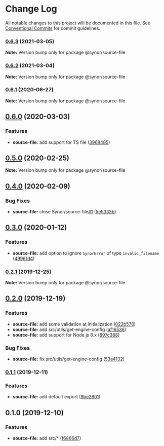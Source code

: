 # Change Log

All notable changes to this project will be documented in this file.
See [Conventional Commits](https://conventionalcommits.org) for commit guidelines.

### [0.6.3](https://github.com/Synor/synor/compare/@synor/source-file@0.6.2...@synor/source-file@0.6.3) (2021-03-05)

**Note:** Version bump only for package @synor/source-file





### [0.6.2](https://github.com/Synor/synor/compare/@synor/source-file@0.6.1...@synor/source-file@0.6.2) (2021-03-04)

**Note:** Version bump only for package @synor/source-file





### [0.6.1](https://github.com/Synor/synor/compare/@synor/source-file@0.6.0...@synor/source-file@0.6.1) (2020-06-27)

**Note:** Version bump only for package @synor/source-file





## [0.6.0](https://github.com/Synor/synor/compare/@synor/source-file@0.5.0...@synor/source-file@0.6.0) (2020-03-03)


### Features

* **source-file:** add support for TS file ([3968485](https://github.com/Synor/synor/commit/3968485c2f6317227d85ea7e6c2876cae63c6aaf))



## [0.5.0](https://github.com/Synor/synor/compare/@synor/source-file@0.4.0...@synor/source-file@0.5.0) (2020-02-25)

**Note:** Version bump only for package @synor/source-file





## [0.4.0](https://github.com/Synor/synor/compare/@synor/source-file@0.3.0...@synor/source-file@0.4.0) (2020-02-09)


### Bug Fixes

* **source-file:** close Synor/source-file[#1](https://github.com/Synor/source-file/issues/1) ([5e5333b](https://github.com/Synor/synor/commit/5e5333bca02eea50d8f9e52ce82839e75b179875))



## [0.3.0](https://github.com/Synor/synor/compare/@synor/source-file@0.2.1...@synor/source-file@0.3.0) (2020-01-12)


### Features

* **source-file:** add option to ignore `SynorError` of type `invalid_filename` ([49961d4](https://github.com/Synor/synor/commit/49961d4392a0561573f0e828ec7a9c4f13a4c047))



### [0.2.1](https://github.com/Synor/synor/compare/@synor/source-file@0.2.0...@synor/source-file@0.2.1) (2019-12-25)


**Note:** Version bump only for package @synor/source-file



## [0.2.0](https://github.com/Synor/synor/compare/@synor/source-file@0.1.1...@synor/source-file@0.2.0) (2019-12-19)


### Features

* **source-file:** add some validation at initialization ([022b578](https://github.com/Synor/synor/commit/022b5789cc35f7d259936cb84c9422ecc948c994))
* **source-file:** add src/utils/get-engine-config ([af16536](https://github.com/Synor/synor/commit/af16536cffc1771d3b245cf2710a6960c14d2d75))
* **source-file:** add support for Node.js 8.x ([897c388](https://github.com/Synor/synor/commit/897c388be5b4795347f61213348b44ee371ec9fd))

### Bug Fixes

* **source-file:** fix src/utils/get-engine-config ([53a4132](https://github.com/Synor/synor/commit/53a41323a51fa4e7d0fd78882160693b688c171b))



### [0.1.1](https://github.com/Synor/synor/compare/@synor/source-file@0.1.0...@synor/source-file@0.1.1) (2019-12-11)


### Features

* **source-file:** add default export ([9be2801](https://github.com/Synor/synor/commit/9be2801b2334cc70b6342aa138b7827ba1d129bc))



## 0.1.0 (2019-12-10)


### Features

* **source-file:** add src/* ([f6866d7](https://github.com/Synor/synor/commit/f6866d7c190008c53e0649700fa23f945b9a776d))
